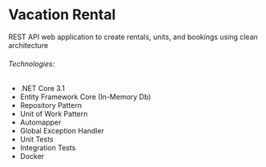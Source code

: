 # Vacation Rental
REST API web application to create rentals, units, and bookings using clean architecture

###### Technologies:
- .NET Core 3.1
- Entity Framework Core (In-Memory Db)
- Repository Pattern
- Unit of Work Pattern
- Automapper
- Global Exception Handler
- Unit Tests
- Integration Tests
- Docker
